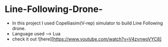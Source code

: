 # Line-Following-Drone-

- In this project I used Copelliasim(V-rep) simulator to build Line Following drone.
- Language used --> Lua
- check it out ![here][https://www.youtube.com/watch?v=V4zvnwoVYC8]

